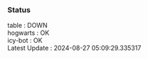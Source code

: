 ### Status


table : DOWN  
hogwarts : OK  
icy-bot : OK  
Latest Update : 2024-08-27 05:09:29.335317
